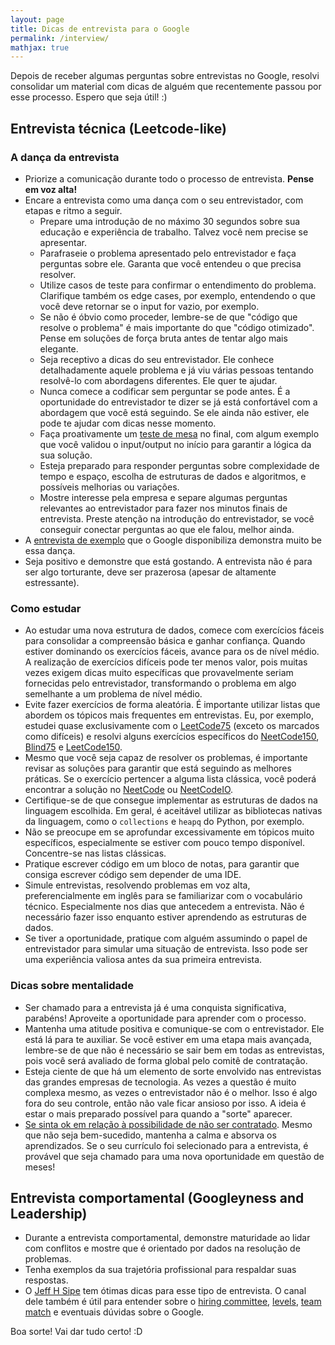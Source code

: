 ```yaml
---
layout: page
title: Dicas de entrevista para o Google
permalink: /interview/
mathjax: true
---
```


Depois de receber algumas perguntas sobre entrevistas no Google, resolvi consolidar um material com dicas de alguém que recentemente passou por esse processo. Espero que seja útil! :)

## Entrevista técnica (Leetcode-like)

### A dança da entrevista

- Priorize a comunicação durante todo o processo de entrevista. **Pense em voz alta!**
- Encare a entrevista como uma dança com o seu entrevistador, com etapas e ritmo a seguir.
    - Prepare uma introdução de no máximo 30 segundos sobre sua educação e experiência de trabalho. Talvez você nem precise se apresentar.
    - Parafraseie o problema apresentado pelo entrevistador e faça perguntas sobre ele. Garanta que você entendeu o que precisa resolver.
    - Utilize casos de teste para confirmar o entendimento do problema. Clarifique também os edge cases, por exemplo, entendendo o que você deve retornar se o input for vazio, por exemplo.
    - Se não é óbvio como proceder, lembre-se de que "código que resolve o problema" é mais importante do que "código otimizado". Pense em soluções de força bruta antes de tentar algo mais elegante.
    - Seja receptivo a dicas do seu entrevistador. Ele conhece detalhadamente aquele problema e já viu várias pessoas tentando resolvê-lo com abordagens diferentes. Ele quer te ajudar.
    - Nunca comece a codificar sem perguntar se pode antes. É a oportunidade do entrevistador te dizer se já está confortável com a abordagem que você está seguindo. Se ele ainda não estiver, ele pode te ajudar com dicas nesse momento.
    - Faça proativamente um [teste de mesa](https://pt.stackoverflow.com/questions/220474/o-que-%C3%A9-um-teste-de-mesa-como-aplic%C3%A1-lo) no final, com algum exemplo que você validou o input/output no início para garantir a lógica da sua solução.
    - Esteja preparado para responder perguntas sobre complexidade de tempo e espaço, escolha de estruturas de dados e algoritmos, e possíveis melhorias ou variações.
    - Mostre interesse pela empresa e separe algumas perguntas relevantes ao entrevistador para fazer nos minutos finais de entrevista. Preste atenção na introdução do entrevistador, se você conseguir conectar perguntas ao que ele falou, melhor ainda.
- A [entrevista de exemplo](https://youtu.be/XKu_SEDAykw?si=zp6YhHC8HhBiPU8x) que o Google disponibiliza demonstra muito be essa dança.
- Seja positivo e demonstre que está gostando. A entrevista não é para ser algo torturante, deve ser prazerosa (apesar de altamente estressante).

### Como estudar

- Ao estudar uma nova estrutura de dados, comece com exercícios fáceis para consolidar a compreensão básica e ganhar confiança. Quando estiver dominando os exercícios fáceis, avance para os de nível médio. A realização de exercícios difíceis pode ter menos valor, pois muitas vezes exigem dicas muito específicas que provavelmente seriam fornecidas pelo entrevistador, transformando o problema em algo semelhante a um problema de nível médio.
- Evite fazer exercícios de forma aleatória. É importante utilizar listas que abordem os tópicos mais frequentes em entrevistas. Eu, por exemplo, estudei quase exclusivamente com o [LeetCode75](https://leetcode.com/studyplan/leetcode-75/) (exceto os marcados como difíceis) e resolvi alguns exercícios específicos do [NeetCode150](https://neetcode.io/roadmap), [Blind75](https://leetcode.com/discuss/general-discussion/460599/blind-75-leetcode-questions) e [LeetCode150](https://leetcode.com/studyplan/top-interview-150/).
- Mesmo que você seja capaz de resolver os problemas, é importante revisar as soluções para garantir que está seguindo as melhores práticas. Se o exercício pertencer a alguma lista clássica, você poderá encontrar a solução no [NeetCode](https://www.youtube.com/c/neetcode) ou [NeetCodeIO](https://www.youtube.com/@NeetCodeIO).
- Certifique-se de que consegue implementar as estruturas de dados na linguagem escolhida. Em geral, é aceitável utilizar as bibliotecas nativas da linguagem, como o `collections` e `heapq` do Python, por exemplo.
- Não se preocupe em se aprofundar excessivamente em tópicos muito específicos, especialmente se estiver com pouco tempo disponível. Concentre-se nas listas clássicas.
- Pratique escrever código em um bloco de notas, para garantir que consiga escrever código sem depender de uma IDE.
- Simule entrevistas, resolvendo problemas em voz alta, preferencialmente em inglês para se familiarizar com o vocabulário técnico. Especialmente nos dias que antecedem a entrevista. Não é necessário fazer isso enquanto estiver aprendendo as estruturas de dados.
- Se tiver a oportunidade, pratique com alguém assumindo o papel de entrevistador para simular uma situação de entrevista. Isso pode ser uma experiência valiosa antes da sua primeira entrevista.

### Dicas sobre mentalidade

- Ser chamado para a entrevista já é uma conquista significativa, parabéns! Aproveite a oportunidade para aprender com o processo.
- Mantenha uma atitude positiva e comunique-se com o entrevistador. Ele está lá para te auxiliar. Se você estiver em uma etapa mais avançada, lembre-se de que não é necessário se sair bem em todas as entrevistas, pois você será avaliado de forma global pelo comitê de contratação.
- Esteja ciente de que há um elemento de sorte envolvido nas entrevistas das grandes empresas de tecnologia. As vezes a questão é muito complexa mesmo, as vezes o entrevistador não é o melhor. Isso é algo fora do seu controle, então não vale ficar ansioso por isso. A ideia é estar o mais preparado possível para quando a "sorte" aparecer.
- [Se sinta ok em relação à possibilidade de não ser contratado](https://steve-yegge.blogspot.com/2008/03/get-that-job-at-google.html). Mesmo que não seja bem-sucedido, mantenha a calma e absorva os aprendizados. Se o seu currículo foi selecionado para a entrevista, é provável que seja chamado para uma nova oportunidade em questão de meses!

## Entrevista comportamental (Googleyness and Leadership)

- Durante a entrevista comportamental, demonstre maturidade ao lidar com conflitos e mostre que é orientado por dados na resolução de problemas.
- Tenha exemplos da sua trajetória profissional para respaldar suas respostas.
- O [Jeff H Sipe](https://www.youtube.com/watch?v=tuL-WmYKBgo) tem ótimas dicas para esse tipo de entrevista. O canal dele também é útil para entender sobre o [hiring committee](https://www.youtube.com/watch?v=SqnrXBVaCo8), [levels](https://www.youtube.com/watch?v=cC9V5IH4B6k), [team match](https://www.youtube.com/watch?v=fG3noON-IWo) e eventuais dúvidas sobre o Google.


Boa sorte! Vai dar tudo certo! :D